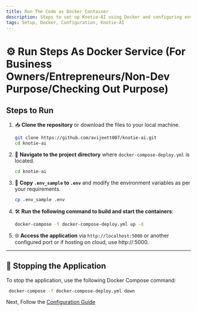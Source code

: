 ```yaml
---
title: Run The Code as Docker Container
description: Steps to set up Knotie-AI using Docker and configuring environment variables.
tags: Setup, Docker, Configuration, Knotie-AI
---
```


# ⚙️ Run Steps As Docker Service (For Business Owners/Entrepreneurs/Non-Dev Purpose/Checking Out Purpose)

## Steps to Run

1. 📥 **Clone the repository** or download the files to your local machine.
   ```bash
   git clone https://github.com/avijeett007/knotie-ai.git
   cd knotie-ai
   ```

2. 📂 **Navigate to the project directory** where `docker-compose-deploy.yml` is located.
   ```bash
   cd knotie-ai
   ```

3. 📝 **Copy `.env_sample` to `.env`** and modify the environment variables as per your requirements.
   ```bash
   cp .env_sample .env
   ```

4. 🛠️ **Run the following command to build and start the containers**:
   ```bash
   docker-compose -f docker-compose-deploy.yml up -d
   ```

5. 🌐 **Access the application** via `http://localhost:5000` or another configured port or if hosting on cloud, use http://<public-ip>:5000.

---

## 🛑 Stopping the Application

To stop the application, use the following Docker Compose command:

```bash
 docker-compose -f docker-compose-deploy.yml down
```

Next, Follow the [Configuration Guide](installation.md)